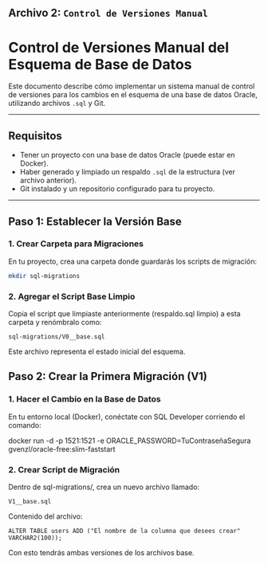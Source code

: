 
## Archivo 2: `Control de Versiones Manual`

# Control de Versiones Manual del Esquema de Base de Datos

Este documento describe cómo implementar un sistema manual de control de versiones para los cambios en el esquema de una base de datos Oracle, utilizando archivos `.sql` y Git.

---

## Requisitos

- Tener un proyecto con una base de datos Oracle (puede estar en Docker).
- Haber generado y limpiado un respaldo `.sql` de la estructura (ver archivo anterior).
- Git instalado y un repositorio configurado para tu proyecto.

---

## Paso 1: Establecer la Versión Base

### 1. Crear Carpeta para Migraciones

En tu proyecto, crea una carpeta donde guardarás los scripts de migración:

```bash
mkdir sql-migrations
```

### 2. Agregar el Script Base Limpio

Copia el script que limpiaste anteriormente (respaldo.sql limpio) a esta carpeta y renómbralo como:

`sql-migrations/V0__base.sql`

Este archivo representa el estado inicial del esquema.

## Paso 2: Crear la Primera Migración (V1)

### 1. Hacer el Cambio en la Base de Datos

En tu entorno local (Docker), conéctate con SQL Developer corriendo el comando:

docker run -d -p 1521:1521 -e ORACLE_PASSWORD=TuContraseñaSegura gvenzl/oracle-free:slim-faststart

### 2. Crear Script de Migración
Dentro de sql-migrations/, crea un nuevo archivo llamado:

`V1__base.sql`

Contenido del archivo:

`ALTER TABLE users ADD ("El nombre de la columna que desees crear" VARCHAR2(100));`

Con esto tendrás ambas versiones de los archivos base.
